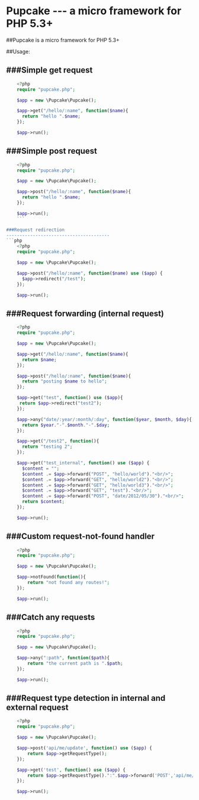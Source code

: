 Pupcake --- a micro framework for PHP 5.3+
=======================================

##Pupcake is a micro framework for PHP 5.3+

##Usage:

###Simple get request
---------------------------------------
```php
    <?php
    require "pupcake.php";

    $app = new \Pupcake\Pupcake();

    $app->get("/hello/:name", function($name){
      return "hello ".$name;
    });

    $app->run();
```

###Simple post request
---------------------------------------
```php
    <?php
    require "pupcake.php";

    $app = new \Pupcake\Pupcake();

    $app->post("/hello/:name", function($name){
      return "hello ".$name;
    });

    $app->run();
    ```

###Request redirection
---------------------------------------
```php
    <?php
    require "pupcake.php";

    $app = new \Pupcake\Pupcake();

    $app->post("/hello/:name", function($name) use ($app) {
      $app->redirect("/test");
    });

    $app->run();
```

###Request forwarding (internal request)
---------------------------------------
```php
    <?php
    require "pupcake.php";

    $app = new \Pupcake\Pupcake();

    $app->get("/hello/:name", function($name){
      return $name;
    });

    $app->post("/hello/:name", function($name){
      return "posting $name to hello";
    });

    $app->get("test", function() use ($app){
     return $app->redirect("test2");
    });

    $app->any("date/:year/:month/:day", function($year, $month, $day){
      return $year."-".$month."-".$day;
    });

    $app->get("/test2", function(){
      return "testing 2";
    });

    $app->get("test_internal", function() use ($app) {
      $content = "";
      $content .= $app->forward("POST", "hello/world")."<br/>";
      $content .= $app->forward("GET", "hello/world2")."<br/>";
      $content .= $app->forward("GET", "hello/world3")."<br/>";
      $content .= $app->forward("GET", "test")."<br/>";
      $content .= $app->forward("POST", "date/2012/05/30")."<br/>";
      return $content;
    });

    $app->run();
```

###Custom request-not-found handler
---------------------------------------
```php
    <?php
    require "pupcake.php";

    $app = new \Pupcake\Pupcake();

    $app->notFound(function(){
        return "not found any routes!";
    });

    $app->run();
```

###Catch any requests
---------------------------------------
```php
    <?php
    require "pupcake.php";

    $app = new \Pupcake\Pupcake();

    $app->any(":path", function($path){
        return "the current path is ".$path;
    });

    $app->run();
```

###Request type detection in internal and external request
---------------------------------------
```php
    <?php
    require "pupcake.php";

    $app = new \Pupcake\Pupcake();

    $app->post('api/me/update', function() use ($app) {
        return $app->getRequestType();
    });

    $app->get('test', function() use ($app) {
        return $app->getRequestType().":".$app->forward('POST','api/me/update');
    });

    $app->run();
```
